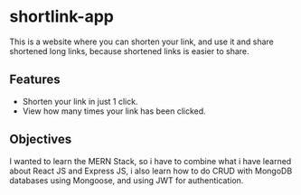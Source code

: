 # shortlink-app

This is a website where you can shorten your link, and use it and share shortened long links, because shortened links is easier to share.

## Features
- Shorten your link in just 1 click.
- View how many times your link has been clicked.

## Objectives
I wanted to learn the MERN Stack, so i have to combine what i have learned about React JS and Express JS, i also learn how to do CRUD with MongoDB databases using Mongoose, and using JWT for authentication.
